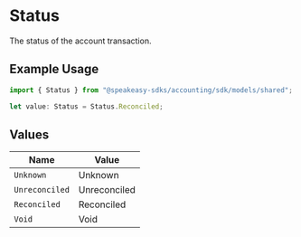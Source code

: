 # Status

The status of the account transaction.

## Example Usage

```typescript
import { Status } from "@speakeasy-sdks/accounting/sdk/models/shared";

let value: Status = Status.Reconciled;
```

## Values

| Name           | Value          |
| -------------- | -------------- |
| `Unknown`      | Unknown        |
| `Unreconciled` | Unreconciled   |
| `Reconciled`   | Reconciled     |
| `Void`         | Void           |